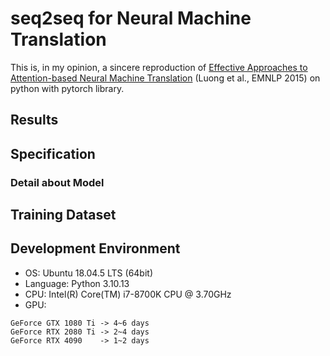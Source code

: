 # seq2seq for Neural Machine Translation

This is, in my opinion, a sincere reproduction of [Effective Approaches to Attention-based Neural Machine Translation](https://aclanthology.org/D15-1166) (Luong et al., EMNLP 2015) on python with pytorch library.

## Results

## Specification

### Detail about Model

## Training Dataset

## Development Environment
- OS: Ubuntu 18.04.5 LTS (64bit)
- Language: Python 3.10.13
- CPU: Intel(R) Core(TM) i7-8700K CPU @ 3.70GHz
- GPU:
``` 
GeForce GTX 1080 Ti -> 4~6 days
GeForce RTX 2080 Ti -> 2~4 days
GeForce RTX 4090    -> 1~2 days
```
